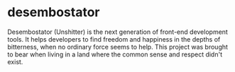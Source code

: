 desembostator
=============

Desembostator (Unshitter) is the next generation of front-end development tools. It helps developers to find freedom and happiness in the depths of bitterness, when no ordinary force seems to help. This project was brought to bear when living in a land where the common sense and respect didn't exist.
